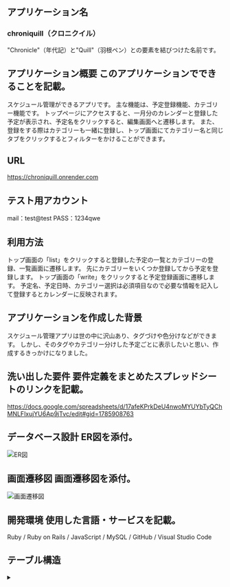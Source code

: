 ## アプリケーション名	
### chroniquill（クロニクイル）
  "Chronicle"（年代記）と"Quill"（羽根ペン）との要素を結びつけた名前です。

## アプリケーション概要	このアプリケーションでできることを記載。
  スケジュール管理ができるアプリです。
  主な機能は、予定登録機能、カテゴリー機能です。
  トップページにアクセスすると、一月分のカレンダーと登録した予定が表示され、予定名をクリックすると、編集画面へと遷移します。
  また、登録をする際はカテゴリーも一緒に登録し、トップ画面にてカテゴリー名と同じタブをクリックするとフィルターをかけることができます。

## URL

  https://chroniquill.onrender.com

## テスト用アカウント
  mail：test@test
  PASS：1234qwe

## 利用方法
  トップ画面の「list」をクリックすると登録した予定の一覧とカテゴリーの登録、一覧画面に遷移します。
  先にカテゴリーをいくつか登録してから予定を登録します。
  トップ画面の「write」をクリックすると予定登録画面に遷移します。
  予定名、予定日時、カテゴリー選択は必須項目なので必要な情報を記入して登録するとカレンダーに反映されます。

## アプリケーションを作成した背景
  スケジュール管理アプリは世の中に沢山あり、タグづけや色分けなどができます。
  しかし、そのタグやカテゴリー分けした予定ごとに表示したいと思い、作成するきっかけになりました。

## 洗い出した要件	要件定義をまとめたスプレッドシートのリンクを記載。
  https://docs.google.com/spreadsheets/d/17afeKPrkDeU4nwoMYUYbTyQChMNLFlxujYU6Ap9jTvc/edit#gid=1785908763

## データベース設計	ER図を添付。
![ER図](https://github.com/noir108/chroniquill/assets/130912317/5414ac51-dc09-4c7d-aed3-975236b5b29f)

## 画面遷移図	画面遷移図を添付。
![画面遷移図](https://github.com/noir108/chroniquill/assets/130912317/00274697-d7bd-4676-93fa-8bba2d9a6bf6)

## 開発環境	使用した言語・サービスを記載。
  Ruby / Ruby on Rails / JavaScript / MySQL / GitHub / Visual Studio Code

## テーブル構造
<details><summary></summary>

### Usersテーブル

| Column               | Type     | Options                 |
| -------------------- | -------- | ----------------------- |
| name                 | string   | null: false             |
| email                | string   | null: false             |
| password_digest      | string   | null: false             |

#### アソシエーション

- has_many :schedules, dependent: :destroy
- has_many :categories, dependent: :destroy


### Schedulesテーブル

| Column               | Type       | Options                        |
| -------------------- | ---------- | ------------------------------ |
| title                | string     | null: false                    |
| description          | text       | null: true                     |
| start_time           | datetime   | null: false                    |
| end_time             | datetime   | null: true                     |
| user                 | references | null: false, foreign_key: true |
| category             | references | null: true,  foreign_key: true |

#### アソシエーション

- belongs_to :user
- belongs_to :category


### Categoriesテーブル

| Column               | Type        | Options                        |
| -------------------- | ----------- | ------------------------------ |
| name                 | string      | null: false                    |
| user                 | references  | null: false, foreign_key: true |

#### アソシエーション

- belongs_to :user
- has_many :schedules
</details>